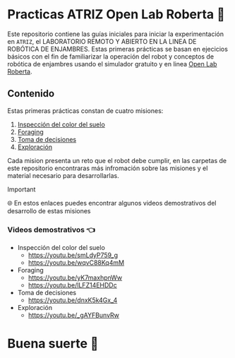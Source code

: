 # Practicas ATRIZ Open Lab Roberta :robot:
Este repositorio  contiene las guías iniciales para iniciar la experimentación en `ATRIZ`, el LABORATORIO REMOTO Y ABIERTO EN LA LINEA DE ROBÓTICA DE ENJAMBRES.
Estas primeras prácticas se basan en ejecicios básicos con el fin de familiarizar la operación del robot y conceptos de robótica de enjambres usando el simulador gratuito y en linea [Open Lab Roberta](https://lab.open-roberta.org/).

## Contenido
Estas primeras prácticas constan de cuatro misiones:

1. [Inspección del color del suelo](Practica_1/Practica1.md)
2. [Foraging](Practica_2/Practica2.md)
3. [Toma de decisiones](Practica_3/Practica3.md) 
4. [Exploración](Practica_4/Practica4.md) 

Cada mision presenta un reto que el robot debe cumplir, en las carpetas de este repositorio encontraras más infromación sobre las misiones y el material necesario para desarrollarlas.

> [!IMPORTANT]
> :globe_with_meridians: En estos enlaces puedes encontrar algunos videos demostrativos del desarrollo de estas misiones 

### Videos demostrativos :point_left:
- Inspección del color del suelo
    - https://youtu.be/smLdyP759_g
    - https://youtu.be/wqvC88Kq4mM
    <!-- - https://youtu.be/H-dNhtfXtsM -->
    <!-- - https://youtu.be/ADdNBlhLgNA -->
- Foraging
    <!-- - https://youtu.be/Qk0v4qrmm8Y -->
    - https://youtu.be/yK7maxhpnWw
    - https://youtu.be/lLFZ14EHDDc
- Toma de decisiones
    <!-- - https://youtu.be/J303VGnFwHg -->
    - https://youtu.be/dnxK5k4Gx_4
- Exploración
    <!-- - https://youtu.be/7V5mTih6F_I -->
    <!-- - https://youtu.be/ERBHk4GduFA -->
    - https://youtu.be/_gAYFBunvRw

# Buena suerte :space_invader:
## 
